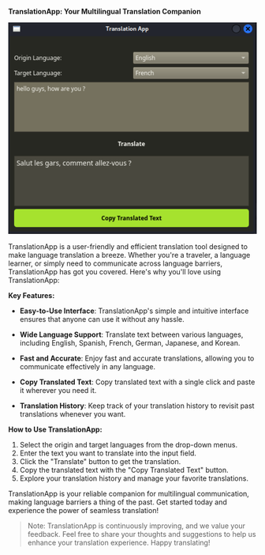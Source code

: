 **TranslationApp: Your Multilingual Translation Companion**

![translation](./translationapp.png)

TranslationApp is a user-friendly and efficient translation tool designed to make language translation a breeze. Whether you're a traveler, a language learner, or simply need to communicate across language barriers, TranslationApp has got you covered. Here's why you'll love using TranslationApp:

**Key Features:**

- **Easy-to-Use Interface**: TranslationApp's simple and intuitive interface ensures that anyone can use it without any hassle.

- **Wide Language Support**: Translate text between various languages, including English, Spanish, French, German, Japanese, and Korean.

- **Fast and Accurate**: Enjoy fast and accurate translations, allowing you to communicate effectively in any language.

- **Copy Translated Text**: Copy translated text with a single click and paste it wherever you need it.

- **Translation History**: Keep track of your translation history to revisit past translations whenever you want.

**How to Use TranslationApp:**

1. Select the origin and target languages from the drop-down menus.
2. Enter the text you want to translate into the input field.
3. Click the "Translate" button to get the translation.
4. Copy the translated text with the "Copy Translated Text" button.
5. Explore your translation history and manage your favorite translations.

TranslationApp is your reliable companion for multilingual communication, making language barriers a thing of the past. Get started today and experience the power of seamless translation!

> Note: TranslationApp is continuously improving, and we value your feedback. Feel free to share your thoughts and suggestions to help us enhance your translation experience. Happy translating!
